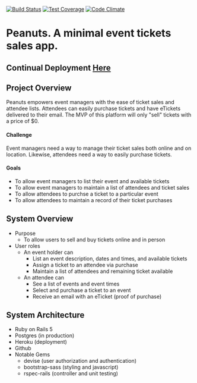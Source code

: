 [![Build Status](https://semaphoreci.com/api/v1/thomascountz1/peanuts/branches/master/shields_badge.svg)](https://semaphoreci.com/thomascountz1/peanuts)
[![Test Coverage](https://codeclimate.com/github/Thomascountz/peanuts/badges/coverage.svg)](https://codeclimate.com/github/Thomascountz/peanuts/coverage)
[![Code Climate](https://codeclimate.com/github/Thomascountz/peanuts/badges/gpa.svg)](https://codeclimate.com/github/Thomascountz/peanuts)

# Peanuts. A minimal event tickets sales app.

## Continual Deployment [Here](https://peanuts-app.herokuapp.com/)

## Project Overview
Peanuts empowers event managers with the ease of ticket sales and attendee lists. Attendees can easily purchase tickets and have eTickets delivered to their email. The MVP of this platform will only "sell" tickets with a price of $0.

#### Challenge 
Event managers need a way to manage their ticket sales both online and on location. Likewise, attendees need a way to easily purchase tickets.

#### Goals
- To allow event managers to list their event and available tickets
- To allow event managers to maintain a list of attendees and ticket sales 
- To allow attendees to purchse a ticket to a particular event
- To allow attendees to maintain a record of their ticket purchases

## System Overview

- Purpose
  - To allow users to sell and buy tickets online and in person
- User roles
  - An event holder can
    - List an event description, dates and times, and available tickets
    - Assign a ticket to an attendee via purchase
    - Maintain a list of attendees and remaining ticket available
  - An attendee can
    - See a list of events and event times
    - Select and purchase a ticket to an event 
    - Receive an email with an eTicket (proof of purchase)

## System Architecture

- Ruby on Rails 5
- Postgres (in production)
- Heroku (deployment)
- Github 
- Notable Gems
  - devise (user authorization and authentication)
  - bootstrap-sass (styling and javascript)
  - rspec-rails (controller and unit testing)
